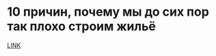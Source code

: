 # 10 причин, почему мы до сих пор так плохо строим жильё



[LINK](https://varlamov.ru/2868390.html)
